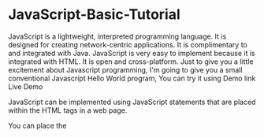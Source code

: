    
   # JavaScript-Basic-Tutorial
JavaScript is a lightweight, interpreted programming language. It is designed for creating network-centric applications. It is complimentary to and integrated with Java. JavaScript is very easy to implement because it is integrated with HTML. It is open and cross-platform.
Just to give you a little excitement about Javascript programming, I'm going to give you a small conventional Javascript Hello World program, You can try it using Demo link
Live Demo

<html>
   <body>   
      <script language = "javascript" type = "text/javascript">
         <!--
            document.write("Hello World!")
         //-->
      </script>      
   </body>
</html>

JavaScript can be implemented using JavaScript statements that are placed within the <script>... </script> HTML tags in a web page.

You can place the <script> tags, containing your JavaScript, anywhere within your web page, but it is normally recommended that you should keep it within the <head> tags.

The <script> tag alerts the browser program to start interpreting all the text between these tags as a script. A simple syntax of your JavaScript will appear as follows.

JavaScript also defines two trivial data types, null and undefined, each of which defines only a single value. In addition to these primitive data types, JavaScript supports a composite data type known as object

What is an Operator?

Let us take a simple expression 4 + 5 is equal to 9. Here 4 and 5 are called operands and ‘+’ is called the operator. JavaScript supports the following types of operators.

    Arithmetic Operators
    Comparison Operators
    Logical (or Relational) Operators
    Assignment Operators
    Conditional (or ternary) Operators

if statement

The if statement is the fundamental control statement that allows JavaScript to make decisions and execute statements conditionally.
The objective of a switch statement is to give an expression to evaluate and several different statements to execute based on the value of the expression. The interpreter checks each case against the value of the expression until a match is found. If nothing matches, a default condition will be used.

Learn Javascript Programming Language

        The course is created thorough, extensive, but easy to follow content which you’ll easily understand and absorb.

        The course starts with the basics, including JavaScript fundamentals, programming, and user interaction.


        The curriculum is going to be very hands-on as we walk you from start to finish to become a professional Javascript developer. We will start from the very beginning by teaching you Javascript basics and programming fundamentals, and then execute into real-life practice and be ready for the real world.


        While Javascript is complicated for beginners to learn, it is widely used in many web development areas.

        This course gets you started with an introduction to JavaScript. It assumes that you're new to the language, so it gets you started with basic functionality such as creating functions, creating variables, and calling these lines of code from your standard HTML pages. It talks about events and triggers for custom event handling. It talks about pattern matching, searching for text within a page, flow control and the document object model (DOM). We start off with the basics and move on to more complex functionality such as arrays and objects. We then discuss how to script common elements with JavaScript such as forms and tables. At the very end, we discuss major libraries such as Ajax, which allows you to make asynchronous calls to server-side scripts without reloading the web page in the server.

        Master the fundamentals of writing Javascript scripts

        Learn core Javascript scripting elements such as variables and Objects

        Discover how to work with lists and sequence data

        Write Javascript functions to facilitate code reuse

        Use Javascript to read and write files

        Make their code robust by handling errors and exceptions properly

        Search text using regular expressions

        The topics covered in this course are:

        * Javascript Course Contents:

        Javascript Introduction

        Javascript Array

        Javascript Variables

        Javascript Functions

        Javascript Objects

        Javascript Control Statements

        Javascript Cookies

        Javascript Loop statements

        Javascript Data Structures

        Javascript Error Handling

        Javascript Regular Expressions

        See you inside the course

    What you’ll learn

        Getting Started With Javascript Variables,Values and Data Types, Operators and Operands
        Write Javascript scripts and Gain knowledge in regard to general javascript programming concepts
        Introduction And Use of Javascript Variables, Javascript Arrays, Javascript Objects
        Introduction And Use Of Conditional Statements In Javascript

    Are there any course requirements or prerequisites?

        Basic HTML Knowledge
        Basic CSS Knowledge

    Who this course is for:

        For Javascript Programming Beginners
        For People New to Javascript
        For People Who want to learn Javascript Fundamentals and later Transition into Web Development